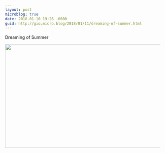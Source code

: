 ```yaml
---
layout: post
microblog: true
date: 2018-01-10 19:26 -0600
guid: http://gio.micro.blog/2018/01/11/dreaming-of-summer.html
---
```

Dreaming of Summer

<img src="http://microblog.stevegio.net/uploads/2018/ce60781fbb.jpg" width="600" height="337" />
